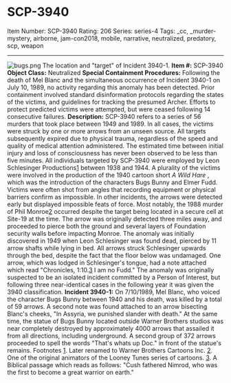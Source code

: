 # SCP-3940
Item Number: SCP-3940
Rating: 206
Series: series-4
Tags: _cc, _murder-mystery, airborne, jam-con2018, mobile, narrative, neutralized, predatory, scp, weapon

---

![bugs.png](https://scp-wiki.wdfiles.com/local--files/scp-3940/bugs.png)
The location and "target" of Incident 3940-1.
**Item #:** SCP-3940
**Object Class:** Neutralized
**Special Containment Procedures:** Following the death of Mel Blanc and the simultaneous occurrence of Incident 3940-1 on July 10, 1989, no activity regarding this anomaly has been detected.
Prior containment involved standard disinformation protocols regarding the states of the victims, and guidelines for tracking the presumed Archer. Efforts to protect predicted victims were attempted, but were ceased following 14 consecutive failures.
**Description:** SCP-3940 refers to a series of 56 murders that took place between 1949 and 1989. In all cases, the victims were struck by one or more arrows from an unseen source. All targets subsequently expired due to physical trauma, regardless of the speed and quality of medical attention administered. The estimated time between initial injury and loss of consciousness has never been observed to be less than five minutes.
All individuals targeted by SCP-3940 were employed by Leon Schlesinger Productions[1](javascript:;) between 1938 and 1944. A plurality of the victims were involved in the production of the 1940 cartoon short _A Wild Hare_ , which was the introduction of the characters Bugs Bunny and Elmer Fudd. Victims were often shot from angles that recording equipment or physical barriers confirm as impossible. In other incidents, the arrows were detected early but displayed impossible feats of force. Most notably, the 1988 murder of Phil Monroe[2](javascript:;) occurred despite the target being located in a secure cell at Site-19 at the time. The arrow was originally detected three miles away, and proceeded to pierce both the ground and several layers of Foundation security walls before impacting Monroe.
The anomaly was initially discovered in 1949 when Leon Schlesinger was found dead, pierced by 11 arrow shafts while lying in bed. All arrows struck Schlesinger upwards through the bed, despite the fact that the floor below was undamaged. One arrow, which was lodged in Schlesinger's tongue, had a note attached which read "Chronicles, 1:10.[3](javascript:;) I am no Fudd." The anomaly was originally suspected to be an isolated incident committed by a Person of Interest, but following three near-identical cases in the following year it was given the 3940 classification.
**Incident 3940-1:** On 7/10/1989, Mel Blanc, who voiced the character Bugs Bunny between 1940 and his death, was killed by a total of 59 arrows. A second note was found attached to an arrow bisecting Blanc's cheeks, "In Assyria, we punished slander with death." At the same time, the statue of Bugs Bunny located outside Warner Brothers studios was near completely destroyed by approximately 4000 arrows that assailed it from all directions, including underground. A second group of 372 arrows proceeded to spell the words "That's whats up Doc." in front of the statue's remains.
Footnotes
[1](javascript:;). Later renamed to Warner Brothers Cartoons Inc.
[2](javascript:;). One of the original animators of the Looney Tunes series of cartoons.
[3](javascript:;). A Biblical passage which reads as follows: "Cush fathered Nimrod, who was the first to become a great warrior on earth."